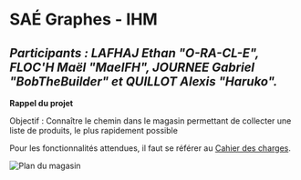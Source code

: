 # SAÉ Graphes - IHM

## *Participants : LAFHAJ Ethan "O-RA-CL-E", FLOC'H Maël "MaelFH", JOURNEE Gabriel "BobTheBuilder" et QUILLOT Alexis "Haruko".*

**Rappel du projet**

Objectif : Connaître le chemin dans le magasin permettant de collecter une liste de produits, le plus
rapidement possible

Pour les fonctionnalités attendues, il faut se référer au [Cahier des charges](documentation/Cahier%20des%20charges.md).

![Plan du magasin](images/plan.jpg)
